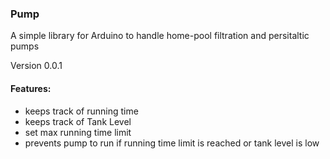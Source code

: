 ### Pump
A simple library for Arduino to handle home-pool filtration and persitaltic pumps

Version 0.0.1

#### Features: 

* keeps track of running time
* keeps track of Tank Level
* set max running time limit
* prevents pump to run if running time limit is reached or tank level is low
